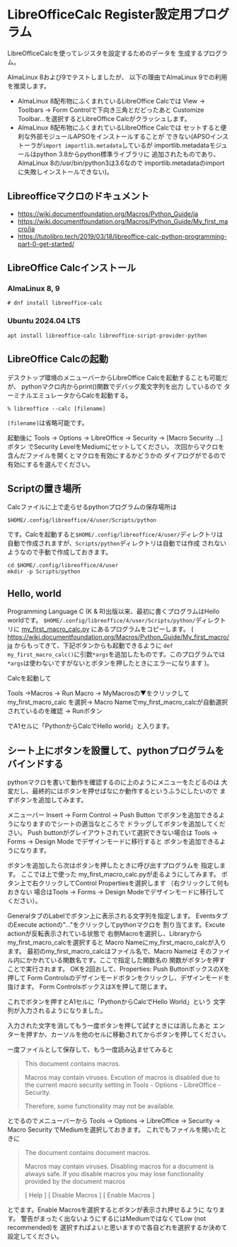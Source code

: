 # LibreOfficeCalc Register設定用プログラム

LibreOfficeCalcを使ってレジスタを設定するためのデータを
生成するプログラム。

AlmaLinux 8および9でテストしましたが、
以下の理由でAlmaLinux 9での利用を推奨します。

- AlmaLinux 8配布物にふくまれているLibreOffice Calcでは
  View -> Toolbars -> Form Controlで下向き三角とだどったあと
  Customize Toolbar...を選択するとLibreOffice Calcがクラッシュします。
- AlmaLinux 8配布物にふくまれているLIbreOffice Calcでは
  セットすると便利な外部モジュールAPSOをインストールすることが
  できない(APSOインストーラが``import importlib.metadata``しているが
  importlib.metadataモジュールはpython 3.8からpython標準ライブラリに
  追加されたものであり、AlmaLinux 8の/usr/bin/python3は3.6なので
  importlib.metadataのimportに失敗しインストールできない)。

## Libreofficeマクロのドキュメント

- https://wiki.documentfoundation.org/Macros/Python_Guide/ja
- https://wiki.documentfoundation.org/Macros/Python_Guide/My_first_macro/ja
- https://tutolibro.tech/2019/03/18/libreoffice-calc-python-programming-part-0-get-started/

## LibreOffice Calcインストール

### AlmaLinux 8, 9

```
# dnf install libreoffice-calc
```

### Ubuntu 2024.04 LTS

```
apt install libreoffice-calc libreoffice-script-provider-python
```

## LibreOffice Calcの起動

デスクトップ環境のメニューバーからLibreOffice Calcを起動することも可能だが、
pythonマクロ内からprint()関数でデバッグ風文字列を出力 しているので
ターミナルエミュレータからCalcを起動する。

```
% libreoffice --calc [filename]
```

``[filename]``は省略可能です。

起動後に
Tools -> Options -> LibreOffice -> Security -> [Macro Security ...] ボタン
でSecurity LevelをMediumにセットしてください。
次回からマクロを含んだファイルを開くとマクロを有効にするかどうかの
ダイアログがでるので有効にするを選んでください。

## Scriptの置き場所

Calcファイルに上で走らせるpythonプログラムの保存場所は

```
$HOME/.config/libreoffice/4/user/Scripts/python
```

です。Calcを起動すると``$HOME/.config/libreoffice/4/user/``ディレクトリは
自動で作成されますが、``Scripts/python``ディレクトリは自動では作成
されないようなので手動で作成しておきます。

```
cd $HOME/.config/libreoffice/4/user
mkdir -p Scripts/python
```

## Hello, world

Programming Language C (K & R)出版以来、最初に書くプログラムはHello worldです。
``$HOME/.config/libreoffice/4/user/Scripts/python/``ディレクトリに
[my_first_macro_calc.py](my_first_macro_calc.py)
にあるプログラムをコピーします。
(
https://wiki.documentfoundation.org/Macros/Python_Guide/My_first_macro/ja
からもってきて、下記ボタンからも起動できるように
``def my_first_macro_calc()``に引数``*args``を追加したものです。このプログラムでは
``*args``は使わないですがないとボタンを押したときにエラーになります
)。

Calcを起動して

Tools →Macros → Run Macro → MyMacrosの▼をクリックして my_first_macro_calc
を選択→ Macro Nameでmy_first_macro_calcが自動選択されているのを確認
→ Runボタン

でA1セルに「PythonからCalcでHello world」と入ります。

## シート上にボタンを設置して、pythonプログラムをバインドする

pythonマクロを書いて動作を確認するのに上のようにメニューをたどるのは
大変だし、最終的にはボタンを押せばなにか動作するというふうにしたいので
まずボタンを追加してみます。

メニューバー Insert -> Form Control -> Push Button
でボタンを追加できるようになりますのでシートの適当なところで
ドラッグしてボタンを追加してください。
Push buttonがグレイアウトされていて選択できない場合は
Tools -> Forms -> Design Mode でデザインモードに移行すると
ボタンを追加できるようになります。

ボタンを追加したら次はボタンを押したときに呼び出すプログラムを
指定します。
ここでは上で使った
my_first_macro_calc.pyが走るようにしてみます。
ボタン上で右クリックしてControl Propertiesを選択します
（右クリックして何もおきない
場合はTools -> Forms -> Design Modeでデザインモードに移行して
ください）。

GeneralタブのLabelでボタン上に表示される文字列を指定します。
EventsタブのExecute actionの"..."をクリックしてpythonマクロを
割り当てます。Excute actionが反転表示されている状態で
右側Macroを選択し、Libraryからmy_first_macro_calcを選択すると
Macro Nameにmy_first_macro_calcが入ります。
最初のmy_first_macro_calcはファイル名で、Macro Nameは
そのファイル内にかかれている関数名です。ここで指定した関数名の
関数がボタンを押すことで実行されます。
OKを2回おして、Properties: Push ButtonボックスのXを押して
Form Controlsのデザインモードボタンをクリックし、デザインモードを
抜けます。
Form ControlsボックスはXを押して閉じます。

これでボタンを押すとA1セルに「PythonからCalcでHello World」という
文字列が入力されるようになりました。

入力された文字を消してもう一度ボタンを押して試すときには消したあと
エンターを押すか、カーソルを他のセルに移動されてからボタンを押してください。

一度ファイルとして保存して、もう一度読み込ませてみると

> This document contains macros.
>
> Macros may contain viruses. Excution of macros is disabled due to
> the current macro security setting in Tools - Options - LibreOffice - Security.
>
> Therefore, some functionality may not be available.

とでるのでメニューバーから
Tools -> Options -> LibreOffice -> Security -> Macro Security
でMediumを選択しておきます。
これでもファイルを開いたときに

> The document contains document macros.
>
> Macros may contain viruses.  Disabling macros for a document is always safe.  If
> you disable macros you may lose functionality provided by the document macros
>
> [ Help ] [ Disable Macros ] [ Enable Macros ]

とでます。Enable Macrosを選択するとボタンが表示され押せるように
なります。
警告がまったく出ないようにするにはMediumではなくてLow (not recommended)を
選択すればよいと思いますので各自どれを選択するか決めて設定してください。
